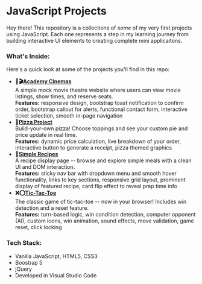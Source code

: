 # JavaScript Projects

Hey there!
This repository is a collections of *some* of my very first projects using JavaScript. Each one represents a step in my learning journey
from building interactive UI elements to creating complete mini applicaitons. 

### What's Inside: 
Here's a quick look at some of the projects you'll find in this repo:
- **🎫🎬[Academy Cinemas](https://github.com/KaityBadge/JAVASCRIPT-PROJECTS/tree/main/Academy-Cinemas)**
  <br> A simple mock movie theatre website where users can view movie listings, show times, and reserve seats.
  <br> **Features:** responsive design, bootstrap toast notification to confirm order, bootstrap callout for alerts, functional contact form, interactive ticket selection, smooth in-page navigation
- **🍕[Pizza Project](https://github.com/KaityBadge/JAVASCRIPT-PROJECTS/tree/main/Pizza_Project)**
  <br> Build-your-own pizza! Choose toppings and see your custom pie and price update in real time.
  <br> **Features:** dynamic price calculation, live breakdown of your order, interactive button to generate a receipt, pizza themed graphics
- **🍴[Simple Recipes](https://github.com/KaityBadge/JAVASCRIPT-PROJECTS/tree/main/Simple-Recipes)**
  <br> A recipe display page -- browse and explore simple meals with a clean UI and DOM interaction.
  <br> **Features:** sticky nav bar with dropdown menu and smooth hover functionality, links to key sections, responsive grid layout, prominent display of featured recipe, card flip effect to reveal prep time info
- **❌⭕[Tic-Tac-Toe](https://github.com/KaityBadge/JAVASCRIPT-PROJECTS/tree/main/TicTacToe)**
  <br> The classic game of tic-tac-toe -- now in your browser! Includes win detection and a reset feature.
  <br> **Features:** turn-based logic, win condition detection, computer opponent (AI), custom icons, win animation, sound effects, move validation, game reset, click locking

### Tech Stack:
- Vanilla JavaScript, HTML5, CSS3
- Boostrap 5
- jQuery
- Developed in Visual Studio Code
